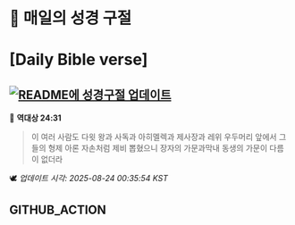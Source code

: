 # 🙏 매일의 성경 구절
# [Daily Bible verse]
## [![README에 성경구절 업데이트](https://github.com/DONGSUKA/first_test/actions/workflows/update-readme-bible.yml/badge.svg)](https://github.com/DONGSUKA/first_test/actions/workflows/update-readme-bible.yml)
<!-- START_BIBLE_VERSE -->
📖 **역대상 24:31**
> 이 여러 사람도 다윗 왕과 사독과 아히멜렉과 제사장과 레위 우두머리 앞에서 그들의 형제 아론 자손처럼 제비 뽑혔으니 장자의 가문과막내 동생의 가문이 다름이 없더라

🕊️ _업데이트 시각: 2025-08-24 00:35:54 KST_
  <!-- END_BIBLE_VERSE -->
## GITHUB_ACTION

